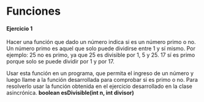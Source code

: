 # Funciones

#### Ejercicio 1
Hacer una función que dado un número indica si es un número primo o no. Un número primo es aquel que solo puede dividirse entre 1 y sí mismo. Por ejemplo: 25 no es primo, ya que 25 es divisible por 1, 5 y 25. 17 sí es primo porque solo se puede dividir por 1 y por 17.

Usar esta función en un programa, que permita el ingreso de un número y luego llame a la función desarrollada para comprobar si es primo o no. Para resolverlo usar la función obtenida en el ejercicio desarrollado en la clase asincrónica. **boolean esDivisible(int n, int divisor)**